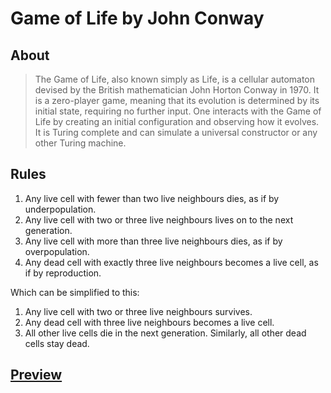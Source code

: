 # Game of Life by John Conway

## About
> The Game of Life, also known simply as Life, is a cellular automaton devised by the British mathematician John Horton Conway in 1970. It is a zero-player game, meaning that its evolution is determined by its initial state, requiring no further input. One interacts with the Game of Life by creating an initial configuration and observing how it evolves. It is Turing complete and can simulate a universal constructor or any other Turing machine.

## Rules
1. Any live cell with fewer than two live neighbours dies, as if by underpopulation.
2. Any live cell with two or three live neighbours lives on to the next generation.
3. Any live cell with more than three live neighbours dies, as if by overpopulation.
4. Any dead cell with exactly three live neighbours becomes a live cell, as if by reproduction.

Which can be simplified to this:  
1. Any live cell with two or three live neighbours survives.  
2. Any dead cell with three live neighbours becomes a live cell.  
3. All other live cells die in the next generation. Similarly, all other dead cells stay dead.  

## [Preview](https://uralbekxd.github.io/game-of-life/src/)
